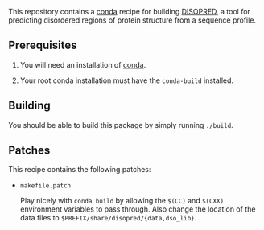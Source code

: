 This repository contains a [conda][conda] recipe for building
[DISOPRED][disopred], a tool for predicting disordered regions of protein
structure from a sequence profile.

## Prerequisites

1. You will need an installation of [conda][miniconda].

2. Your root conda installation must have the `conda-build` installed.

## Building

You should be able to build this package by simply running `./build`.

## Patches

This recipe contains the following patches:

* `makefile.patch`

    Play nicely with `conda build` by allowing the `$(CC)` and `$(CXX)`
    environment variables to pass through. Also change the location of the data
    files to `$PREFIX/share/disopred/{data,dso_lib}`.

[conda]: https://conda.io
[miniconda]: https://conda.io/miniconda.html
[disopred]: http://bioinf.cs.ucl.ac.uk/psipred/?disopred=1
